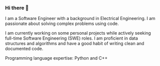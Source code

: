 ### Hi there 👋

I am a Software Engineer with a background in Electrical Engineering. I am passionate about solving complex problems using code. 

I am currently working on some personal projects while actively seeking full-time Software Engineering (SWE) roles. I am proficient in data structures and algorithms and have a good habit of writing clean and documented code.

Programming language expertise: Python and C++

<!--
**ajinsunny/ajinsunny** is a ✨ _special_ ✨ repository because its `README.md` (this file) appears on your GitHub profile.

Here are some ideas to get you started:

- 🔭 I’m currently working on ...
- 🌱 I’m currently learning ...
- 👯 I’m looking to collaborate on ...
- 🤔 I’m looking for help with ...
- 💬 Ask me about ...
- 📫 How to reach me: ...
- 😄 Pronouns: ...
- ⚡ Fun fact: ...
-->
